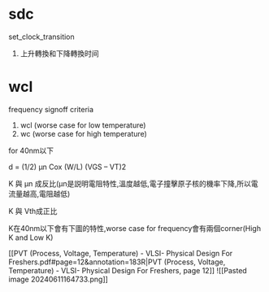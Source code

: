 # sdc

set_clock_transition
1.  上升轉換和下降轉換时间

# wcl

frequency signoff criteria
1. wcl (worse case for low temperature)
2. wc (worse case for high temperature)


for 40nm以下

d = (1/2) μn Cox (W/L) (VGS – VT)2

K 與 μn 成反比(μn是説明電阻特性,溫度越低,電子撞擊原子核的機率下降,所以電流量越高,電阻越低)

K 與 Vth成正比

K在40nm以下會有下圖的特性,worse case for frequency會有兩個corner(High K and Low K)

[[PVT (Process, Voltage, Temperature) - VLSI- Physical Design For Freshers.pdf#page=12&annotation=183R|PVT (Process, Voltage, Temperature) - VLSI- Physical Design For Freshers, page 12]]
![[Pasted image 20240611164733.png]]
